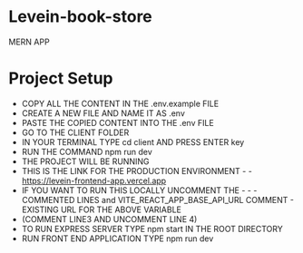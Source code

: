 # Levein-book-store
MERN APP
# Project Setup
- COPY ALL THE CONTENT IN THE .env.example FILE
- CREATE A NEW FILE AND NAME IT AS .env
- PASTE THE COPIED CONTENT INTO THE .env FILE
- GO TO THE CLIENT FOLDER
- IN YOUR TERMINAL TYPE cd client AND PRESS ENTER key
- RUN THE COMMAND npm run dev
- THE PROJECT WILL BE RUNNING
- THIS IS THE LINK FOR THE PRODUCTION ENVIRONMENT - - https://levein-frontend-app.vercel.app
- IF YOU WANT TO RUN THIS LOCALLY UNCOMMENT THE - - - COMMENTED LINES and VITE_REACT_APP_BASE_API_URL COMMENT - EXISTING URL FOR THE ABOVE VARIABLE
- (COMMENT LINE3 AND UNCOMMENT LINE 4)
- TO RUN EXPRESS SERVER TYPE npm start IN THE ROOT DIRECTORY
- RUN FRONT END APPLICATION TYPE npm run dev

